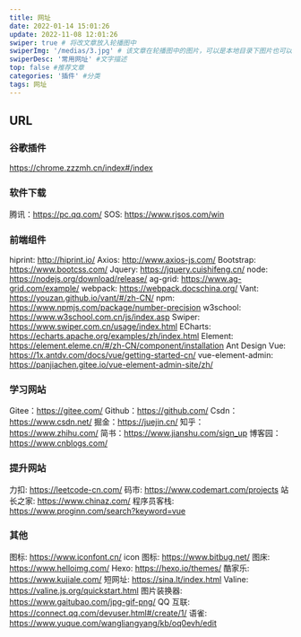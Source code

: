 ```yaml
---
title: 网址
date: 2022-01-14 15:01:26
update: 2022-11-08 12:01:26
swiper: true # 将改文章放入轮播图中
swiperImg: '/medias/3.jpg' # 该文章在轮播图中的图片，可以是本地目录下图片也可以是http://xxx图片
swiperDesc: '常用网址' #文字描述
top: false #推荐文章
categories: '插件' #分类
tags: 网址
---
```


## URL

### 谷歌插件

<https://chrome.zzzmh.cn/index#/index>

### 软件下载

腾讯：<https://pc.qq.com/>
SOS: <https://www.rjsos.com/win>

### 前端组件

hiprint: <http://hiprint.io/>
Axios: <http://www.axios-js.com/>
Bootstrap: <https://www.bootcss.com/>
Jquery: <https://jquery.cuishifeng.cn/>
node: <https://nodejs.org/download/release/>
ag-grid: <https://www.ag-grid.com/example/>
webpack: <https://webpack.docschina.org/>
Vant: <https://youzan.github.io/vant/#/zh-CN/>
npm: <https://www.npmjs.com/package/number-precision>
w3school: <https://www.w3school.com.cn/js/index.asp>
Swiper: <https://www.swiper.com.cn/usage/index.html>
ECharts: <https://echarts.apache.org/examples/zh/index.html>
Element: <https://element.eleme.cn/#/zh-CN/component/installation>
Ant Design Vue: <https://1x.antdv.com/docs/vue/getting-started-cn/>
vue-element-admin: <https://panjiachen.gitee.io/vue-element-admin-site/zh/>

### 学习网站

Gitee：<https://gitee.com/>
Github：<https://github.com/>
Csdn：<https://www.csdn.net/>
掘金：<https://juejin.cn/>
知乎：<https://www.zhihu.com/>
简书：<https://www.jianshu.com/sign_up>
博客园：<https://www.cnblogs.com/>

### 提升网站

力扣: <https://leetcode-cn.com/>
码市: <https://www.codemart.com/projects>
站长之家: <https://www.chinaz.com/>
程序员客栈: <https://www.proginn.com/search?keyword=vue>

### 其他

图标: <https://www.iconfont.cn/>
icon 图标: <https://www.bitbug.net/>
图床: <https://www.helloimg.com/>
Hexo: <https://hexo.io/themes/>
酷家乐: <https://www.kujiale.com/>
短网址: <https://sina.lt/index.html>
Valine: <https://valine.js.org/quickstart.html>
图片装换器: <https://www.gaitubao.com/jpg-gif-png/>
QQ 互联: <https://connect.qq.com/devuser.html#/create/1/>
语雀: <https://www.yuque.com/wangliangyang/kb/oq0evh/edit>
